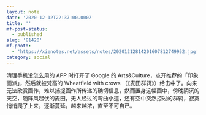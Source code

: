 ```yaml
---
layout: note
date: '2020-12-12T22:37:00.000Z'
title: ''
mf-post-status:
  - published
slug: '81420'
mf-photo:
  - 'https://xienotes.net/assets/notes/20201212814201607812749952.jpg'
category: social
---
```

清理手机没怎么用的 APP 时打开了 Google 的 Arts&amp;Culture，点开推荐的「印象画派」，然后就被梵高的 Wheatfield with crows （《麦田群鸦》）给击中了。向来无法欣赏画作，难以捕捉画作所传递的确切信息，然而置身这幅画中，傍晚阴沉的天空，随阵风起伏的麦田，无人经过的弯曲小道，还有空中突然掠过的群鸦，寂寞悄悄爬了上来，逐渐蔓延，越来越浓，直至不可自已。
